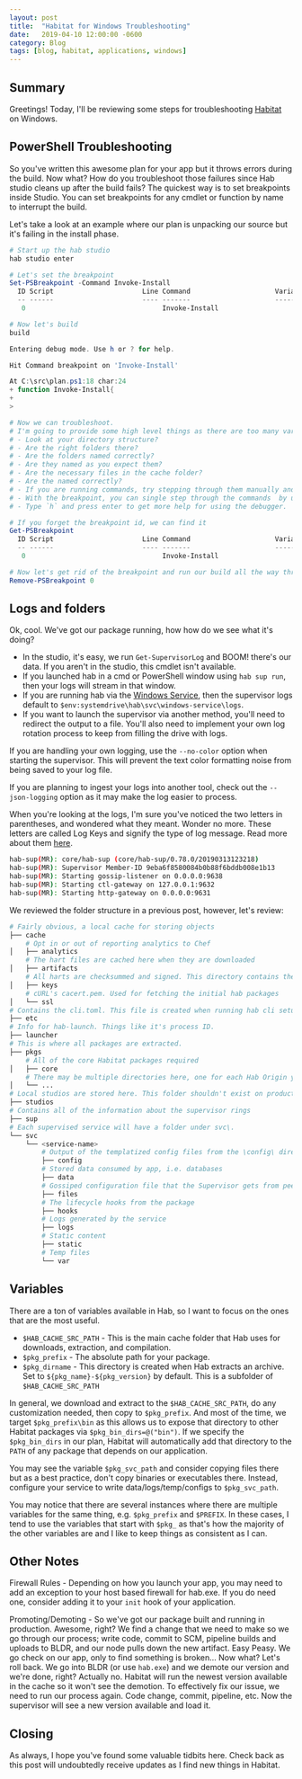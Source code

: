 ```yaml
---
layout: post
title:  "Habitat for Windows Troubleshooting"
date:   2019-04-10 12:00:00 -0600
category: Blog
tags: [blog, habitat, applications, windows]
---
```

## Summary

Greetings! Today, I'll be reviewing some steps for troubleshooting [Habitat](https://www.habitat.sh) on Windows.

## PowerShell Troubleshooting

So you've written this awesome plan for your app but it throws errors during the build. Now what? How do you troubleshoot those failures since Hab studio cleans up after the build fails? The quickest way is to set breakpoints inside Studio. You can set breakpoints for any cmdlet or function by name to interrupt the build.

Let's take a look at an example where our plan is unpacking our source but it's failing in the install phase.

``` PowerShell
# Start up the hab studio
hab studio enter

# Let's set the breakpoint
Set-PSBreakpoint -Command Invoke-Install
  ID Script                      Line Command                     Variable                   Action
  -- ------                      ---- -------                     --------                   ------
   0                                  Invoke-Install

# Now let's build
build

Entering debug mode. Use h or ? for help.

Hit Command breakpoint on 'Invoke-Install'

At C:\src\plan.ps1:18 char:24
+ function Invoke-Install{
+
>

# Now we can troubleshoot.
# I'm going to provide some high level things as there are too many variations to get specific here.
# - Look at your directory structure?
# - Are the right folders there?
# - Are the folders named correctly?
# - Are they named as you expect them?
# - Are the necessary files in the cache folder?
# - Are the named correctly?
# - If you are running commands, try stepping through them manually and review the output.
# - With the breakpoint, you can single step through the commands  by using the `StepInto` option.
# - Type `h` and press enter to get more help for using the debugger.
```


```PowerShell
# If you forget the breakpoint id, we can find it
Get-PSBreakpoint
  ID Script                      Line Command                     Variable                   Action
  -- ------                      ---- -------                     --------                   ------
   0                                  Invoke-Install

# Now let's get rid of the breakpoint and run our build all the way through
Remove-PSBreakpoint 0
```

## Logs and folders

Ok, cool. We've got our package running, how how do we see what it's doing?

* In the studio, it's easy, we run `Get-SupervisorLog` and BOOM! there's our data. If you aren't in the studio, this cmdlet isn't available.
* If you launched hab in a cmd or PowerShell window using `hab sup run`, then your logs will stream in that window.
* If you are running hab via the [Windows Service](https://github.com/habitat-sh/habitat/tree/master/components/windows-service), then the supervisor logs default to `$env:systemdrive\hab\svc\windows-service\logs`.
* If you want to launch the supervisor via another method, you'll need to redirect the output to a file. You'll also need to implement your own log rotation process to keep from filling the drive with logs.

If you are handling your own logging, use the `--no-color` option when starting the supervisor. This will prevent the text color formatting noise from being saved to your log file.

If you are planning to ingest your logs into another tool, check out the `--json-logging` option as it may make the log easier to process.

When you're looking at the logs, I'm sure you've noticed the two letters in parentheses, and wondered what they meant. Wonder no more. These letters are called Log Keys and signify the type of log message. Read more about them [here](https://www.habitat.sh/docs/reference/#sup-log-keys).

``` bash
hab-sup(MR): core/hab-sup (core/hab-sup/0.78.0/20190313123218)
hab-sup(MR): Supervisor Member-ID 9eba6f8580084b0b88f6bddb008e1b13
hab-sup(MR): Starting gossip-listener on 0.0.0.0:9638
hab-sup(MR): Starting ctl-gateway on 127.0.0.1:9632
hab-sup(MR): Starting http-gateway on 0.0.0.0:9631
```

We reviewed the folder structure in a previous post, however, let's review:

``` bash
# Fairly obvious, a local cache for storing objects
├── cache
    # Opt in or out of reporting analytics to Chef
│   ├── analytics
    # The hart files are cached here when they are downloaded
│   ├── artifacts
    # All harts are checksummed and signed. This directory contains the public keys used to validate those signatures
│   ├── keys
    # cURL's cacert.pem. Used for fetching the initial hab packages
│   └── ssl
# Contains the cli.toml. This file is created when running hab cli setup
├── etc
# Info for hab-launch. Things like it's process ID.
├── launcher
# This is where all packages are extracted.
├── pkgs
    # All of the core Habitat packages required
│   ├── core
    # There may be multiple directories here, one for each Hab Origin you use/depend on.
│   └── ...
# Local studios are stored here. This folder shouldn't exist on production machines.
├── studios
# Contains all of the information about the supervisor rings
├── sup
# Each supervised service will have a folder under svc\.
└── svc
    └── <service-name>
        # Output of the templatized config files from the \config\ directory in your hab package
        ├── config
        # Stored data consumed by app, i.e. databases
        ├── data
        # Gossiped configuration file that the Supervisor gets from peers in the ring
        ├── files
        # The lifecycle hooks from the package
        ├── hooks
        # Logs generated by the service
        ├── logs
        # Static content
        ├── static
        # Temp files
        └── var
```

## Variables

There are a ton of variables available in Hab, so I want to focus on the ones that are the most useful.

* `$HAB_CACHE_SRC_PATH` - This is the main cache folder that Hab uses for downloads, extraction, and compilation.
* `$pkg_prefix` - The absolute path for your package.
* `$pkg_dirname` - This directory is created when Hab extracts an archive. Set to `${pkg_name}-${pkg_version}` by default. This is a subfolder of `$HAB_CACHE_SRC_PATH`

In general, we download and extract to the `$HAB_CACHE_SRC_PATH`, do any customization needed, then copy to `$pkg_prefix`. And most of the time, we target `$pkg_prefix\bin` as this allows us to expose that directory to other Habitat packages via `$pkg_bin_dirs=@("bin")`. If we specify the `$pkg_bin_dirs` in our plan, Habitat will automatically add that directory to the `PATH` of any package that depends on our application.

You may see the variable `$pkg_svc_path` and consider copying files there but as a best practice, don't copy binaries or executables there. Instead, configure your service to write data/logs/temp/configs to `$pkg_svc_path`.

You may notice that there are several instances where there are multiple variables for the same thing, e.g. `$pkg_prefix` and `$PREFIX`. In these cases, I tend to use the variables that start with `$pkg_` as that's how the majority of the other variables are and I like to keep things as consistent as I can.

## Other Notes

Firewall Rules - Depending on how you launch your app, you may need to add an exception to your host based firewall for hab.exe. If you do need one, consider adding it to your `init` hook of your application.

Promoting/Demoting - So we've got our package built and running in production. Awesome, right? We find a change that we need to make so we go through our process; write code, commit to SCM, pipeline builds and uploads to BLDR, and our node pulls down the new artifact. Easy Peasy. We go check on our app, only to find something is broken... Now what? Let's roll back. We go into BLDR (or use `hab.exe`) and we demote our version and we're done, right? Actually no. Habitat will run the newest version available in the cache so it won't see the demotion. To effectively fix our issue, we need to run our process again. Code change, commit, pipeline, etc. Now the supervisor will see a new version available and load it.

## Closing

As always, I hope you've found some valuable tidbits here. Check back as this post will undoubtedly receive updates as I find new things in Habitat.